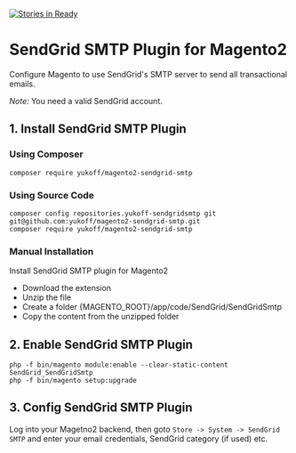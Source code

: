 [![Stories in Ready](https://badge.waffle.io/yukoff/magento2-sendgrid-smtp.png?label=ready&title=Ready)](https://waffle.io/yukoff/magento2-sendgrid-smtp)
# SendGrid SMTP Plugin for Magento2
Configure Magento to use SendGrid's SMTP server to send all transactional emails.

*Note:* You need a valid SendGrid account.

## 1. Install SendGrid SMTP Plugin
### Using Composer
```
composer require yukoff/magento2-sendgrid-smtp
```

### Using Source Code
```
composer config repositories.yukoff-sendgridsmtp git git@github.com:yukoff/magento2-sendgrid-smtp.git
composer require yukoff/magento2-sendgrid-smtp
```

### Manual Installation
Install SendGrid SMTP plugin for Magento2
 * Download the extension
 * Unzip the file
 * Create a folder {MAGENTO_ROOT}/app/code/SendGrid/SendGridSmtp
 * Copy the content from the unzipped folder

## 2. Enable SendGrid SMTP Plugin
```
php -f bin/magento module:enable --clear-static-content SendGrid_SendGridSmtp
php -f bin/magento setup:upgrade
```

## 3. Config SendGrid SMTP Plugin
Log into your Magetno2 backend, then goto `Store -> System -> SendGrid SMTP` and enter your email credentials, SendGrid category (if used) etc.

